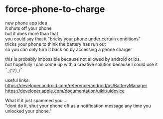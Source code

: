 # force-phone-to-charge

new phone app idea
<br/>it shuts off your phone
<br/>but it does more than that
<br/>you could say that it "bricks your phone under certain conditions"
<br/>tricks your phone to think the battery has run out
<br/>so you can only turn it back on by accessing a phone charger


this is probably impossible because not allowed by android or ios. 
<br/>but hopefully I can come up with a creative solution because I could use it ¯\_(ツ)_/¯

useful links:
<br/>https://developer.android.com/reference/android/os/BatteryManager
<br/>https://developer.apple.com/documentation/uikit/uidevice

What if it just spammed you ... 
<br/>"dont do it, shut your phone off as a notification message any time you unlocked your phone."
